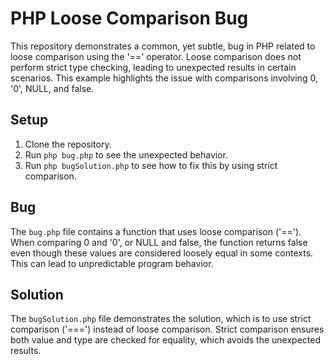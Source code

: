 # PHP Loose Comparison Bug

This repository demonstrates a common, yet subtle, bug in PHP related to loose comparison using the '==' operator.  Loose comparison does not perform strict type checking, leading to unexpected results in certain scenarios.  This example highlights the issue with comparisons involving 0, '0', NULL, and false.

## Setup

1. Clone the repository.
2. Run `php bug.php` to see the unexpected behavior.
3. Run `php bugSolution.php` to see how to fix this by using strict comparison.

## Bug
The `bug.php` file contains a function that uses loose comparison ('==').  When comparing 0 and '0', or NULL and false, the function returns false even though these values are considered loosely equal in some contexts. This can lead to unpredictable program behavior.

## Solution
The `bugSolution.php` file demonstrates the solution, which is to use strict comparison ('===') instead of loose comparison.  Strict comparison ensures both value and type are checked for equality, which avoids the unexpected results. 